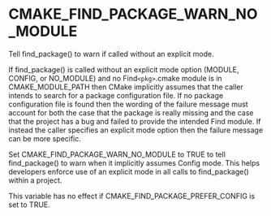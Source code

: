   

# CMAKE_FIND_PACKAGE_WARN_NO_MODULE  
Tell find_package() to warn if called without an explicit mode.  

If find_package() is called without an explicit mode option
(MODULE, CONFIG, or NO_MODULE) and no Find```<pkg>```.cmake module
is in CMAKE_MODULE_PATH then CMake implicitly assumes that the
caller intends to search for a package configuration file.  If no package
configuration file is found then the wording of the failure message
must account for both the case that the package is really missing and
the case that the project has a bug and failed to provide the intended
Find module.  If instead the caller specifies an explicit mode option
then the failure message can be more specific.  

Set CMAKE_FIND_PACKAGE_WARN_NO_MODULE to TRUE to tell
find_package() to warn when it implicitly assumes Config mode.  This
helps developers enforce use of an explicit mode in all calls to
find_package() within a project.  

This variable has no effect if CMAKE_FIND_PACKAGE_PREFER_CONFIG is
set to TRUE.  

